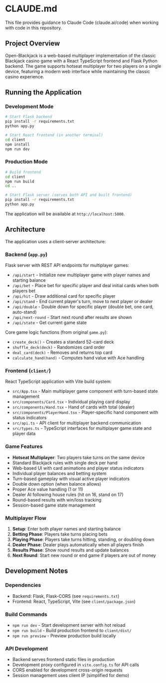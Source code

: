 # CLAUDE.md

This file provides guidance to Claude Code (claude.ai/code) when working with code in this repository.

## Project Overview

Open-Blackjack is a web-based multiplayer implementation of the classic Blackjack casino game with a React TypeScript frontend and Flask Python backend. The game supports hotseat multiplayer for two players on a single device, featuring a modern web interface while maintaining the classic casino experience.

## Running the Application

### Development Mode
```bash
# Start Flask backend
pip install -r requirements.txt
python app.py

# Start React frontend (in another terminal)
cd client
npm install
npm run dev
```

### Production Mode
```bash
# Build frontend
cd client
npm run build
cd ..

# Start Flask server (serves both API and built frontend)
pip install -r requirements.txt
python app.py
```

The application will be available at `http://localhost:5000`.

## Architecture

The application uses a client-server architecture:

### Backend (`app.py`)
Flask server with REST API endpoints for multiplayer games:
- `/api/start` - Initialize new multiplayer game with player names and starting balance
- `/api/bet` - Place bet for specific player and deal initial cards when both players bet
- `/api/hit` - Draw additional card for specific player
- `/api/stand` - End current player's turn, move to next player or dealer
- `/api/double` - Double down for specific player (double bet, one card, auto-stand)
- `/api/next-round` - Start next round after results are shown
- `/api/state` - Get current game state

Core game logic functions (from original `game.py`):
- `create_deck()` - Creates a standard 52-card deck
- `shuffle_deck(deck)` - Randomizes card order
- `deal_card(deck)` - Removes and returns top card
- `calculate_hand(hand)` - Computes hand value with Ace handling

### Frontend (`client/`)
React TypeScript application with Vite build system:
- `src/App.tsx` - Main multiplayer game component with turn-based state management
- `src/components/Card.tsx` - Individual playing card display
- `src/components/Hand.tsx` - Hand of cards with total (dealer)
- `src/components/PlayerHand.tsx` - Player-specific hand component with status indicators
- `src/api.ts` - API client for multiplayer backend communication
- `src/types.ts` - TypeScript interfaces for multiplayer game state and player data

### Game Features
- **Hotseat Multiplayer**: Two players take turns on the same device
- Standard Blackjack rules with single deck per hand
- Web-based UI with card animations and player status indicators
- Individual player balances and betting system
- Turn-based gameplay with visual active player indicators
- Double down option (when balance allows)
- Proper Ace value handling (1 or 11)
- Dealer AI following house rules (hit on 16, stand on 17)
- Round-based results with win/loss tracking
- Session-based game state management

### Multiplayer Flow
1. **Setup**: Enter both player names and starting balance
2. **Betting Phase**: Players take turns placing bets
3. **Playing Phase**: Players take turns hitting, standing, or doubling down
4. **Dealer Phase**: Dealer plays automatically when all players finish
5. **Results Phase**: Show round results and update balances
6. **Next Round**: Start new round or end game if players are out of money

## Development Notes

### Dependencies
- Backend: Flask, Flask-CORS (see `requirements.txt`)
- Frontend: React, TypeScript, Vite (see `client/package.json`)

### Build Commands
- `npm run dev` - Start development server with hot reload
- `npm run build` - Build production frontend to `client/dist/`
- `npm run preview` - Preview production build locally

### API Development
- Backend serves frontend static files in production
- Development proxy configured in `vite.config.ts` for API calls
- CORS enabled for development cross-origin requests
- Session management uses client IP (simplified for demo)
